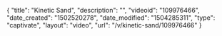 {
    "title": "Kinetic Sand",
    "description": "",
    "videoid": "109976466",
    "date_created": "1502520278",
    "date_modified": "1504285311",
    "type": "captivate",
    "layout": "video",
    "url": "\/v\/kinetic-sand\/109976466"
}